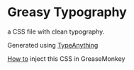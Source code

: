 # Greasy Typography

a CSS file with clean typography.

Generated using [TypeAnything](https://app.typeanything.io)

[How to](https://github.com/Tampermonkey/tampermonkey/issues/835#issuecomment-628137725) inject this CSS in GreaseMonkey
